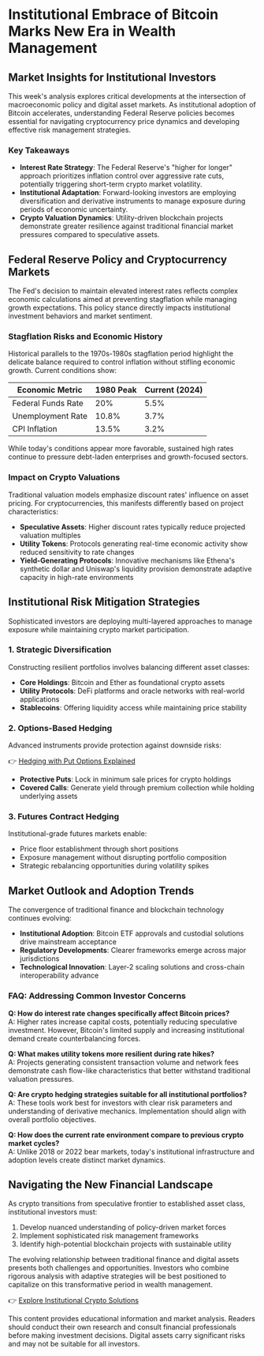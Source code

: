 # Institutional Embrace of Bitcoin Marks New Era in Wealth Management  

## Market Insights for Institutional Investors  

This week's analysis explores critical developments at the intersection of macroeconomic policy and digital asset markets. As institutional adoption of Bitcoin accelerates, understanding Federal Reserve policies becomes essential for navigating cryptocurrency price dynamics and developing effective risk management strategies.  

### Key Takeaways  
- **Interest Rate Strategy**: The Federal Reserve's "higher for longer" approach prioritizes inflation control over aggressive rate cuts, potentially triggering short-term crypto market volatility.  
- **Institutional Adaptation**: Forward-looking investors are employing diversification and derivative instruments to manage exposure during periods of economic uncertainty.  
- **Crypto Valuation Dynamics**: Utility-driven blockchain projects demonstrate greater resilience against traditional financial market pressures compared to speculative assets.  

## Federal Reserve Policy and Cryptocurrency Markets  

The Fed's decision to maintain elevated interest rates reflects complex economic calculations aimed at preventing stagflation while managing growth expectations. This policy stance directly impacts institutional investment behaviors and market sentiment.  

### Stagflation Risks and Economic History  
Historical parallels to the 1970s-1980s stagflation period highlight the delicate balance required to control inflation without stifling economic growth. Current conditions show:  

| Economic Metric       | 1980 Peak | Current (2024) |  
|-----------------------|-----------|----------------|  
| Federal Funds Rate    | 20%       | 5.5%           |  
| Unemployment Rate     | 10.8%     | 3.7%           |  
| CPI Inflation         | 13.5%     | 3.2%           |  

While today's conditions appear more favorable, sustained high rates continue to pressure debt-laden enterprises and growth-focused sectors.  

### Impact on Crypto Valuations  
Traditional valuation models emphasize discount rates' influence on asset pricing. For cryptocurrencies, this manifests differently based on project characteristics:  

- **Speculative Assets**: Higher discount rates typically reduce projected valuation multiples  
- **Utility Tokens**: Protocols generating real-time economic activity show reduced sensitivity to rate changes  
- **Yield-Generating Protocols**: Innovative mechanisms like Ethena's synthetic dollar and Uniswap's liquidity provision demonstrate adaptive capacity in high-rate environments  

## Institutional Risk Mitigation Strategies  

Sophisticated investors are deploying multi-layered approaches to manage exposure while maintaining crypto market participation.  

### 1. Strategic Diversification  
Constructing resilient portfolios involves balancing different asset classes:  

- **Core Holdings**: Bitcoin and Ether as foundational crypto assets  
- **Utility Protocols**: DeFi platforms and oracle networks with real-world applications  
- **Stablecoins**: Offering liquidity access while maintaining price stability  

### 2. Options-Based Hedging  
Advanced instruments provide protection against downside risks:  

👉 [Hedging with Put Options Explained](https://bit.ly/okx-bonus)  
- **Protective Puts**: Lock in minimum sale prices for crypto holdings  
- **Covered Calls**: Generate yield through premium collection while holding underlying assets  

### 3. Futures Contract Hedging  
Institutional-grade futures markets enable:  
- Price floor establishment through short positions  
- Exposure management without disrupting portfolio composition  
- Strategic rebalancing opportunities during volatility spikes  

## Market Outlook and Adoption Trends  

The convergence of traditional finance and blockchain technology continues evolving:  

- **Institutional Adoption**: Bitcoin ETF approvals and custodial solutions drive mainstream acceptance  
- **Regulatory Developments**: Clearer frameworks emerge across major jurisdictions  
- **Technological Innovation**: Layer-2 scaling solutions and cross-chain interoperability advance  

### FAQ: Addressing Common Investor Concerns  

**Q: How do interest rate changes specifically affect Bitcoin prices?**  
A: Higher rates increase capital costs, potentially reducing speculative investment. However, Bitcoin's limited supply and increasing institutional demand create counterbalancing forces.  

**Q: What makes utility tokens more resilient during rate hikes?**  
A: Projects generating consistent transaction volume and network fees demonstrate cash flow-like characteristics that better withstand traditional valuation pressures.  

**Q: Are crypto hedging strategies suitable for all institutional portfolios?**  
A: These tools work best for investors with clear risk parameters and understanding of derivative mechanics. Implementation should align with overall portfolio objectives.  

**Q: How does the current rate environment compare to previous crypto market cycles?**  
A: Unlike 2018 or 2022 bear markets, today's institutional infrastructure and adoption levels create distinct market dynamics.  

## Navigating the New Financial Landscape  

As crypto transitions from speculative frontier to established asset class, institutional investors must:  
1. Develop nuanced understanding of policy-driven market forces  
2. Implement sophisticated risk management frameworks  
3. Identify high-potential blockchain projects with sustainable utility  

The evolving relationship between traditional finance and digital assets presents both challenges and opportunities. Investors who combine rigorous analysis with adaptive strategies will be best positioned to capitalize on this transformative period in wealth management.  

👉 [Explore Institutional Crypto Solutions](https://bit.ly/okx-bonus)  

This content provides educational information and market analysis. Readers should conduct their own research and consult financial professionals before making investment decisions. Digital assets carry significant risks and may not be suitable for all investors.  

